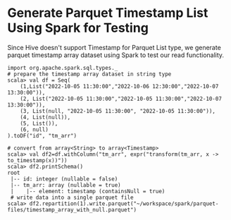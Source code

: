 # Generate Parquet Timestamp List Using Spark for Testing

Since Hive doesn't support Timestamp for Parquet List type, we generate parquet timestamp array dataset using Spark to test our read functionality.

```shell
import org.apache.spark.sql.types._
# prepare the timestamp array dataset in string type
scala> val df = Seq(
    (1,List("2022-10-05 11:30:00","2022-10-06 12:30:00","2022-10-07 13:30:00")),
    (2, List("2022-10-05 11:30:00","2022-10-05 11:30:00","2022-10-07 13:30:00")),
    (3, List(null, "2022-10-05 11:30:00", "2022-10-05 11:30:00")),
    (4, List(null)),
    (5, List()),
    (6, null)
).toDF("id", "tm_arr")
  
# convert from array<String> to array<Timestamp>
scala> val df2=df.withColumn("tm_arr", expr("transform(tm_arr, x -> to_timestamp(x))"))
scala> df2.printSchema()
root
 |-- id: integer (nullable = false)
 |-- tm_arr: array (nullable = true)
 |    |-- element: timestamp (containsNull = true)
 # write data into a single parquet file
scala> df2.repartition(1).write.parquet("~/workspace/spark/parquet-files/timestamp_array_with_null.parquet")
```
